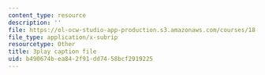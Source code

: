 ```yaml
---
content_type: resource
description: ''
file: https://ol-ocw-studio-app-production.s3.amazonaws.com/courses/18-03sc-differential-equations-fall-2011/b490674bea842f91dd7458bcf2919225_wwfjLBWfiSI.srt
file_type: application/x-subrip
resourcetype: Other
title: 3play caption file
uid: b490674b-ea84-2f91-dd74-58bcf2919225
---
```

